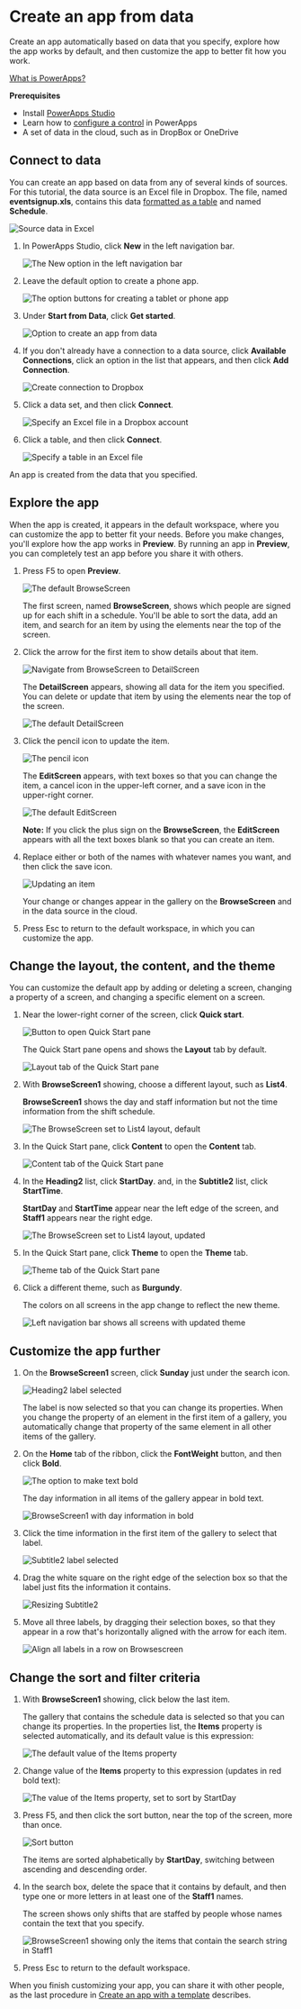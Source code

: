 <properties
	pageTitle="PowerApps: Create an app from an existing data set"
	description="In PowerApps, create an app automatically based on an existing set of data that you specify and then customize the UI to better suit your needs."
	services="powerapps"
	documentationCenter="na"
	authors="AFTOwen"
	manager="dwrede"
	editor=""
	tags=""/>

<tags
   ms.service="powerapps"
   ms.devlang="na"
   ms.topic="get-started-article"
   ms.tgt_pltfrm="na"
   ms.workload="na"
   ms.date="10/21/2015"
   ms.author="anneta"/>

# Create an app from data
Create an app automatically based on data that you specify, explore how the app works by default, and then customize the app to better fit how you work.

[What is PowerApps?](http://www.kratosapps.com/tutorials)

**Prerequisites**

- Install [PowerApps Studio](http://aka.ms/powerappsinstall )
- Learn how to [configure a control](get-started-test-drive.md#configure-a-control) in PowerApps
- A set of data in the cloud, such as in DropBox or OneDrive

## Connect to data ##
You can create an app based on data from any of several kinds of sources. For this tutorial, the data source is an Excel file in Dropbox. The file, named **eventsignup.xls**, contains this data [formatted as a table](https://support.office.com/en-us/article/Format-an-Excel-table-6789619F-C889-495C-99C2-2F971C0E2370) and named **Schedule**.

![Source data in Excel](./media/get-started-create-from-data/excel-source.jpg)

1. In PowerApps Studio, click **New** in the left navigation bar.

	![The New option in the left navigation bar](./media/get-started-create-from-data/file-new.jpg)

1. Leave the default option to create a phone app.

	![The option buttons for creating a tablet or phone app](./media/get-started-create-from-data/phone-app.jpg)

1. Under **Start from Data**, click **Get started**.

	![Option to create an app from data](./media/get-started-create-from-data/create-from-data.jpg)

1. If you don't already have a connection to a data source, click **Available Connections**, click an option in the list that appears, and then click **Add Connection**.

	![Create connection to Dropbox](./media/get-started-create-from-data/dropbox-connection.jpg)

1. Click a data set, and then click **Connect**.

	![Specify an Excel file in a Dropbox account](./media/get-started-create-from-data/choose-excel-file.jpg)

1. Click a table, and then click **Connect**.

	![Specify a table in an Excel file](./media/get-started-create-from-data/choose-table.jpg)

An app is created from the data that you specified.

## Explore the app ##

When the app is created, it appears in the default workspace, where you can customize the app to better fit your needs. Before you make changes, you'll explore how the app works in **Preview**. By running an app in **Preview**, you can completely test an app before you share it with others.

1. Press F5 to open **Preview**.

	![The default BrowseScreen](./media/get-started-create-from-data/default-browsescreen.jpg)

	The first screen, named **BrowseScreen**, shows which people are signed up for each shift in a schedule. You'll be able to sort the data, add an item, and search for an item by using the elements near the top of the screen.

1. Click the arrow for the first item to show details about that item.

	![Navigate from BrowseScreen to DetailScreen](./media/get-started-create-from-data/right-arrow.jpg)

	The **DetailScreen** appears, showing all data for the item you specified. You can delete or update that item by using the elements near the top of the screen.

	![The default DetailScreen](./media/get-started-create-from-data/default-detailscreen.jpg)

1. Click the pencil icon to update the item.

	![The pencil icon](./media/get-started-create-from-data/pencil-icon.jpg)

	The **EditScreen** appears, with text boxes so that you can change the item, a cancel icon in the upper-left corner, and a save icon in the upper-right corner.

	![The default EditScreen](./media/get-started-create-from-data/default-editscreen.jpg)

	**Note:** If you click the plus sign on the **BrowseScreen**, the **EditScreen** appears with all the text boxes blank so that you can create an item.

1. Replace either or both of the names with whatever names you want, and then click the save icon.

	![Updating an item](./media/get-started-create-from-data/replace-name.jpg)

	Your change or changes appear in the gallery on the **BrowseScreen** and in the data source in the cloud.

1. Press Esc to return to the default workspace, in which you can customize the app.

## Change the layout, the content, and the theme ##
You can customize the default app by adding or deleting a screen, changing a property of a screen, and changing a specific element on a screen.

1. Near the lower-right corner of the screen, click **Quick start**.

	![Button to open Quick Start pane](./media/get-started-create-from-data/open-quick-start.jpg)

	The Quick Start pane opens and shows the **Layout** tab by default.

	![Layout tab of the Quick Start pane](./media/get-started-create-from-data/qs-layout.jpg)

1. With **BrowseScreen1** showing, choose a different layout, such as **List4**.

	**BrowseScreen1** shows the day and staff information but not the time information from the shift schedule.

	![The BrowseScreen set to List4 layout, default](./media/get-started-create-from-data/list4-default.jpg)

1. In the Quick Start pane, click **Content** to open the **Content** tab.

	![Content tab of the Quick Start pane](./media/get-started-create-from-data/qs-content.jpg)

1. In the **Heading2** list, click **StartDay**. and, in the **Subtitle2** list, click **StartTime**.

	**StartDay** and **StartTime** appear near the left edge of the screen, and **Staff1** appears near the right edge.

	![The BrowseScreen set to List4 layout, updated](./media/get-started-create-from-data/list4-fixed.jpg)

1. In the Quick Start pane, click **Theme** to open	the **Theme** tab.

	![Theme tab of the Quick Start pane](./media/get-started-create-from-data/qs-theme.jpg)

1. Click a different theme, such as **Burgundy**.

	The colors on all screens in the app change to reflect the new theme.

	![Left navigation bar shows all screens with updated theme](./media/get-started-create-from-data/new-theme.jpg)

## Customize the app further ##

1. On the **BrowseScreen1** screen, click **Sunday** just under the search icon.

	![Heading2 label selected](./media/get-started-create-from-data/select-heading2.jpg)

	The label is now selected so that you can change its properties. When you change the property of an element in the first item of a gallery, you automatically change that property of the same element in all other items of the gallery.

1. On the **Home** tab of the ribbon, click the **FontWeight** button, and then click **Bold**.

	![The option to make text bold](./media/get-started-create-from-data/label-bold.jpg)

	The day information in all items of the gallery appear in bold text.

	![BrowseScreen1 with day information in bold](./media/get-started-create-from-data/browsescreen-bold.jpg)

1. Click the time information in the first item of the gallery to select that label.

	![Subtitle2 label selected](./media/get-started-create-from-data/select-subtitle2.jpg)

1. Drag the white square on the right edge of the selection box so that the label just fits the information it contains.

	![Resizing Subtitle2](./media/get-started-create-from-data/resize-subtitle2.jpg)

1. Move all three labels, by dragging their selection boxes, so that they appear in a row that's horizontally aligned with the arrow for each item.

	![Align all labels in a row on Browsescreen](./media/get-started-create-from-data/browsescreen-aligned.jpg)

## Change the sort and filter criteria

1. With **BrowseScreen1** showing, click below the last item.

	The gallery that contains the schedule data is selected so that you can change its properties. In the properties list, the **Items** property is selected automatically, and its default value is this expression:

	![The default value of the **Items** property](./media/get-started-create-from-data/sort-before.jpg)

1. Change value of the **Items** property to this expression (updates in red bold text):

	![The value of the **Items** property, set to sort by StartDay](./media/get-started-create-from-data/sort-after.jpg)

1. Press F5, and then click the sort button, near the top of the screen, more than once.

	![Sort button](./media/get-started-create-from-data/sort-button.jpg)

	The items are sorted alphabetically by **StartDay**, switching between ascending and descending order.

1. In the search box, delete the space that it contains by default, and then type one or more letters in at least one of the **Staff1** names.

	The screen shows only shifts that are staffed by people whose names contain the text that you specify.

	![BrowseScreen1 showing only the items that contain the search string in Staff1](./media/get-started-create-from-data/browsescreen-filtered.jpg)

1. Press Esc to return to the default workspace.

When you finish customizing your app, you can share it with other people, as the last procedure in [Create an app with a template](get-started-test-drive.md) describes.

